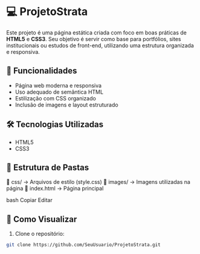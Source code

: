 # 💻 ProjetoStrata

Este projeto é uma página estática criada com foco em boas práticas de **HTML5** e **CSS3**. Seu objetivo é servir como base para portfólios, sites institucionais ou estudos de front-end, utilizando uma estrutura organizada e responsiva.

## 🧩 Funcionalidades

- Página web moderna e responsiva
- Uso adequado de semântica HTML
- Estilização com CSS organizado
- Inclusão de imagens e layout estruturado

## 🛠 Tecnologias Utilizadas

- HTML5
- CSS3

## 📁 Estrutura de Pastas

📁 css/ → Arquivos de estilo (style.css)
📁 images/ → Imagens utilizadas na página
📄 index.html → Página principal

bash
Copiar
Editar

## 🚀 Como Visualizar

1. Clone o repositório:
```bash
git clone https://github.com/SeuUsuario/ProjetoStrata.git
